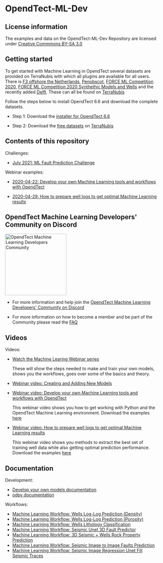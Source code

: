 # OpendTect-ML-Dev

## License information

The examples and data on the OpendTect-ML-Dev Repository are licensed under [Creative Commmons BY-SA 3.0](https://creativecommons.org/licenses/by-sa/3.0/)

## Getting started

To get started with Machine Learning in OpendTect several datasets are provided on TerraNubis with which all plugins are available for all users.
There is [F3 offshore the Netherlands](https://terranubis.com/datainfo/F3-Demo-2020), [Penobscot](https://terranubis.com/datainfo/Penobscot), [FORCE ML Competition 2020](https://terranubis.com/datainfo/FORCE-ML-Competition-2020), [FORCE ML Competition 2020 Synthethic Models and Wells](https://terranubis.com/datainfo/FORCE-ML-Competition-2020-Synthetic-Models-and-Wells) and the recently added [Delft](https://terranubis.com/datainfo/Delft). These can all be found on [TerraNubis](https://terranubis.com/)

Follow the steps below to install OpendTect 6.6 and download the complete datasets.

- Step 1: Download the [installer for OpendTect 6.6](https://dgbes.com/index.php/download)

- Step 2: Download the [free datasets](https://terranubis.com/datalist/free) on [TerraNubis](https://terranubis.com/)

## Contents of this repository

Challenges:

- [July 2021: ML Fault Prediction Challenge](https://github.com/OpendTect/OpendTect-ML-Dev/tree/main/challenges/2021-ML-Fault-Prediction-Challenge)

Webinar examples:

- [2020-04-22: Develop your own Machine Learning tools and workflows with OpendTect](https://github.com/OpendTect/OpendTect-ML-Dev/tree/main/webinars/2021-04-22)

- [2020-04-29: How to prepare well logs to get optimal Machine Learning results](https://github.com/OpendTect/OpendTect-ML-Dev/tree/main/webinars/2021-04-29)

## OpendTect Machine Learning Developers' Community on Discord

<img src="https://dgbes.com/images/discord_logo.svg" width="200px" alt="OpendTect Machine Learning Developers Community" />


- For more information and help join the [OpendTect Machine Learning Developers' Community on Discord](https://discord.gg/9cVrW2sNza)

- For more information on how to become a member and be part of the Community please read the [FAQ](https://dgbes.com/index.php/support/faq-opendtect-machine-learning-developers-community-discord-server)

## Videos

Videos:

- [Watch the Machine Learing Webinar series](https://videos.opendtect.org/#machinelearningwebinars)

   These will show the steps needed to make and train your own models, shows you the workflows, goes over some of the basics and theory.

- [Webinar video: Creating and Adding New Models](https://videos.opendtect.org/?id=12)

- [Webinar video: Develop your own Machine Learning tools and workflows with OpendTect](https://videos.opendtect.org/?id=134)

   This webinar video shows you how to get working with Python and the OpendTect Machine Learning environment.
   Download the examples [here](https://github.com/OpendTect/OpendTect-ML-Dev/tree/main/webinars/2021-04-22)

- [Webinar video: How to prepare well logs to get optimal Machine Learning results](https://videos.opendtect.org/?id=135)

   This webinar video shows you methods to extract the best set of training well data while also getting optimal prediction performance.
   Download the examples [here](https://github.com/OpendTect/OpendTect-ML-Dev/tree/main/webinars/2021-04-29)

## Documentation

Development:

- [Develop your own models documentation](https://doc.opendtect.org/6.6.0/doc/ML_devmodels/Default.htm)
- [odpy documentation](https://doc.opendtect.org/6.6.0/doc/Programmer/odpy/index.html)

Workflows:

- [Machine Learning Workflow: Wells Log-Log Prediction (Density)](https://static.dgbes.com/images/PDF/1_ML_Wells_Log_Log_Prediction(Density).pdf)
- [Machine Learning Workflow: Wells Log-Log Prediction (Porosity)](https://static.dgbes.com/images/PDF/1_ML_Wells_Log_Log_Prediction(Porosity).pdf)
- [Machine Learning Workflow: Wells Lithology Classification](https://static.dgbes.com/images/PDF/3_ML_Seismic_bodies_Supervised3D.pdf)
- [Machine Learning Workflow: Seismic Unet 3D Fault Predictor](https://static.dgbes.com/images/PDF/4_ML_Seismic_Unet3DFaultPredictor.pdf)
- [Machine Learning Workflow: 3D Seismic + Wells Rock Property Prediction](https://static.dgbes.com/images/PDF/5_ML_3D_SeismicWells_RockPropertyPrediction.pdf)
- [Machine Learning Workflow: Seismic Image to Image Faults Prediction](https://static.dgbes.com/images/PDF/6_ML_Seismic_Image_to_Image_Faults_Prediction.pdf)
- [Machine Learning Workflow: Seismic Image Regression Unet Fill Seismic Traces](https://static.dgbes.com/images/PDF/7_ML_SeismicImageRegression_UnetFillSeismicTraces.pdf)

